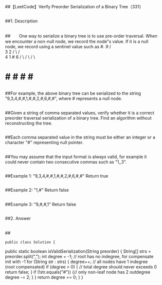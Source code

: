 ##【LeetCode】Verify Preorder Serialization of a Binary Tree（331）

##
##1. Description

##
##　　One way to serialize a binary tree is to use pre-order traversal. When we encounter a non-null node, we record the node"s value. If it is a null node, we record using a sentinel value such as #.	     _9_    /   \   3     2  / \   / \ 4   1  #  6/ \ / \   / \# # # #   # #

##
##For example, the above binary tree can be serialized to the string "9,3,4,#,#,1,#,#,2,#,6,#,#", where # represents a null node.

##
##Given a string of comma separated values, verify whether it is a correct preorder traversal serialization of a binary tree. Find an algorithm without reconstructing the tree.

##
##Each comma separated value in the string must be either an integer or a character "#" representing null pointer.

##
##You may assume that the input format is always valid, for example it could never contain two consecutive commas such as "1,,3".

##
##Example 1:"9,3,4,#,#,1,#,#,2,#,6,#,#"Return true

##
##Example 2:"1,#"Return false

##
##Example 3:"9,#,#,1"Return false

##
##2. Answer

##
##　　	public class Solution {   public static boolean isValidSerialization(String preorder) {       String[] strs = preorder.split(",");        int degree = -1; // root has no indegree, for compensate init with -1        for (String str : strs) {            degree++; // all nodes have 1 indegree (root compensated)            if (degree > 0) { // total degree should never exceeds 0                return false;            	}            if (!str.equals("#")) {// only non-leaf node has 2 outdegree                degree -= 2;            	}        	}        return degree == 0;   	}	}

##
##
